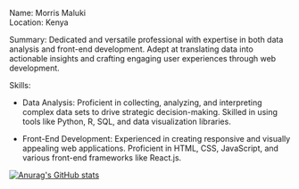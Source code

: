 
Name: Morris Maluki  
Location: Kenya  

Summary:
Dedicated and versatile professional with expertise in both data analysis and front-end development. Adept at translating data into actionable insights and crafting engaging user experiences through web development.

Skills:

- Data Analysis: Proficient in collecting, analyzing, and interpreting complex data sets to drive strategic decision-making. Skilled in using tools like Python, R, SQL, and data visualization libraries.
  
- Front-End Development: Experienced in creating responsive and visually appealing web applications. Proficient in HTML, CSS, JavaScript, and various front-end frameworks like React.js.
  
[![Anurag's GitHub stats](https://github-readme-stats.vercel.app/api?username=Maluki04)](https://github.com/anuraghazra/github-readme-stats)
